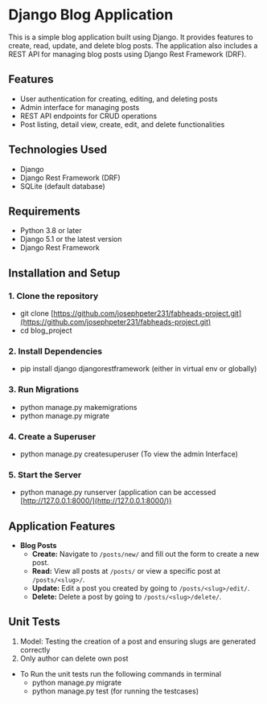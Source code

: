 # Django Blog Application

This is a simple blog application built using Django. It provides features to create, read, update, and delete blog posts. The application also includes a REST API for managing blog posts using Django Rest Framework (DRF).

## **Features**

- User authentication for creating, editing, and deleting posts
- Admin interface for managing posts
- REST API endpoints for CRUD operations
- Post listing, detail view, create, edit, and delete functionalities

## **Technologies Used**

- Django
- Django Rest Framework (DRF)
- SQLite (default database)

## **Requirements**

- Python 3.8 or later
- Django 5.1 or the latest version
- Django Rest Framework

## **Installation and Setup**

### 1. Clone the repository
- git clone [https://github.com/josephpeter231/fabheads-project.git](https://github.com/josephpeter231/fabheads-project.git)
- cd blog_project

### 2. Install Dependencies
- pip install django djangorestframework (either in virtual env or globally)

### 3. Run Migrations
- python manage.py makemigrations
- python manage.py migrate

### 4. Create a Superuser
- python manage.py createsuperuser (To view the admin Interface)

### 5. Start the Server
- python manage.py runserver 
  (application can be accessed [http://127.0.0.1:8000/](http://127.0.0.1:8000/))

## Application Features
- **Blog Posts**
  - **Create:** Navigate to `/posts/new/` and fill out the form to create a new post.
  - **Read:** View all posts at `/posts/` or view a specific post at `/posts/<slug>/`.
  - **Update:** Edit a post you created by going to `/posts/<slug>/edit/`.
  - **Delete:** Delete a post by going to `/posts/<slug>/delete/`.

## **Unit Tests**
1. Model: Testing the creation of a post and ensuring slugs are generated correctly
2. Only author can delete own post

- To Run the unit tests run the following commands in terminal
  - python manage.py migrate
  - python manage.py test (for running the testcases)



